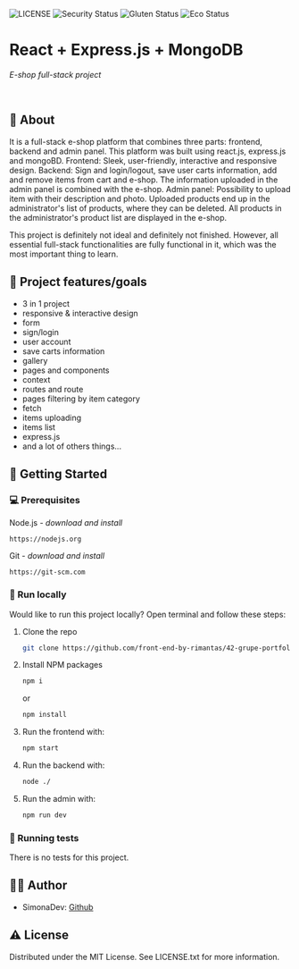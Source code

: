 ![LICENSE](https://img.shields.io/badge/license-MIT-blue.svg?style=flat-square)
![Security Status](https://img.shields.io/security-headers?label=Security&url=https%3A%2F%2Fgithub.com&style=flat-square)
![Gluten Status](https://img.shields.io/badge/Gluten-Free-green.svg)
![Eco Status](https://img.shields.io/badge/ECO-Friendly-green.svg)

# React + Express.js + MongoDB

_E-shop full-stack project_

<br>

## 🌟 About

It is a full-stack e-shop platform that combines three parts: frontend, backend and admin panel. This platform was built using react.js, express.js and mongoBD.
Frontend: Sleek, user-friendly, interactive and responsive design.
Backend: Sign and login/logout, save user carts information, add and remove items from cart and e-shop. The information uploaded in the admin panel is combined with the e-shop.
Admin panel: Possibility to upload item with their description and photo. Uploaded products end up in the administrator's list of products, where they can be deleted. All products in the administrator's product list are displayed in the e-shop.

This project is definitely not ideal and definitely not finished. However, all essential full-stack functionalities are fully functional in it, which was the most important thing to learn.

## 🎯 Project features/goals

- 3 in 1 project
- responsive & interactive design
- form
- sign/login
- user account
- save carts information
- gallery
- pages and components
- context
- routes and route
- pages filtering by item category
- fetch
- items uploading
- items list
- express.js
- and a lot of others things...

## 🧰 Getting Started

### 💻 Prerequisites

Node.js - _download and install_

```
https://nodejs.org
```

Git - _download and install_

```
https://git-scm.com
```

### 🏃 Run locally

Would like to run this project locally? Open terminal and follow these steps:

1. Clone the repo
   ```sh
   git clone https://github.com/front-end-by-rimantas/42-grupe-portfolio-react.git
   ```
2. Install NPM packages
   ```sh
   npm i
   ```
   or
   ```sh
   npm install
   ```
3. Run the frontend with:
   ```sh
   npm start
   ```
4. Run the backend with:
   ```sh
   node ./
   ```
5. Run the admin with:
   ```sh
   npm run dev
   ```

### 🧪 Running tests

There is no tests for this project.

## 👩🏼 Author

- SimonaDev: [Github](https://github.com/simonaDev-projects)

## ⚠️ License

Distributed under the MIT License. See LICENSE.txt for more information.

